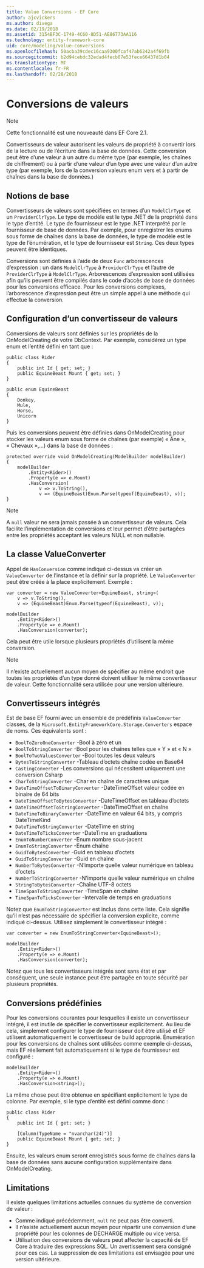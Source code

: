 ```yaml
---
title: Value Conversions - EF Core
author: ajcvickers
ms.author: divega
ms.date: 02/19/2018
ms.assetid: 3154BF3C-1749-4C60-8D51-AE86773AA116
ms.technology: entity-framework-core
uid: core/modeling/value-conversions
ms.openlocfilehash: 50acba39cdec16caa9300fcaf47ab6242a4f69fb
ms.sourcegitcommit: b2d94cebdc32edad4fecb07e53fece66437d1b04
ms.translationtype: MT
ms.contentlocale: fr-FR
ms.lasthandoff: 02/28/2018
---
```

# <a name="value-conversions"></a>Conversions de valeurs

> [!NOTE]  
> Cette fonctionnalité est une nouveauté dans EF Core 2.1.

Convertisseurs de valeur autorisent les valeurs de propriété à convertir lors de la lecture ou de l’écriture dans la base de données. Cette conversion peut être d’une valeur à un autre du même type (par exemple, les chaînes de chiffrement) ou à partir d’une valeur d’un type avec une valeur d’un autre type (par exemple, lors de la conversion valeurs enum vers et à partir de chaînes dans la base de données.)

## <a name="fundamentals"></a>Notions de base

Convertisseurs de valeurs sont spécifiées en termes d’un `ModelClrType` et un `ProviderClrType`. Le type de modèle est le type .NET de la propriété dans le type d’entité. Le type de fournisseur est le type .NET interprété par le fournisseur de base de données. Par exemple, pour enregistrer les enums sous forme de chaînes dans la base de données, le type de modèle est le type de l’énumération, et le type de fournisseur est `String`. Ces deux types peuvent être identiques.

Conversions sont définies à l’aide de deux `Func` arborescences d’expression : un dans `ModelClrType` à `ProviderClrType` et l’autre de `ProviderClrType` à `ModelClrType`. Arborescences d’expression sont utilisées afin qu’ils peuvent être compilés dans le code d’accès de base de données pour les conversions efficace. Pour les conversions complexes, l’arborescence d’expression peut être un simple appel à une méthode qui effectue la conversion.

## <a name="configuring-a-value-converter"></a>Configuration d’un convertisseur de valeurs

Conversions de valeurs sont définies sur les propriétés de la OnModelCreating de votre DbContext. Par exemple, considérez un type enum et l’entité défini en tant que :
```Csharp
public class Rider
{
    public int Id { get; set; }
    public EquineBeast Mount { get; set; }
}

public enum EquineBeast
{
    Donkey,
    Mule,
    Horse,
    Unicorn
}
```
Puis les conversions peuvent être définies dans OnModelCreating pour stocker les valeurs enum sous forme de chaînes (par exemple) « Âne », « Chevaux »,...) dans la base de données :
```Csharp
protected override void OnModelCreating(ModelBuilder modelBuilder)
{
    modelBuilder
        .Entity<Rider>()
        .Property(e => e.Mount)
        .HasConversion(
            v => v.ToString(),
            v => (EquineBeast)Enum.Parse(typeof(EquineBeast), v));
}
```
> [!NOTE]  
> A `null` valeur ne sera jamais passée à un convertisseur de valeurs. Cela facilite l’implémentation de conversions et leur permet d’être partagées entre les propriétés acceptant les valeurs NULL et non nullable.

## <a name="the-valueconverter-class"></a>La classe ValueConverter

Appel de `HasConversion` comme indiqué ci-dessus va créer un `ValueConverter` de l’instance et la définir sur la propriété. Le `ValueConverter` peut être créée à la place explicitement. Exemple :
```Csharp
var converter = new ValueConverter<EquineBeast, string>(
    v => v.ToString(),
    v => (EquineBeast)Enum.Parse(typeof(EquineBeast), v));

modelBuilder
    .Entity<Rider>()
    .Property(e => e.Mount)
    .HasConversion(converter);
```
Cela peut être utile lorsque plusieurs propriétés d’utilisent la même conversion.

> [!NOTE]  
> Il n’existe actuellement aucun moyen de spécifier au même endroit que toutes les propriétés d’un type donné doivent utiliser le même convertisseur de valeur. Cette fonctionnalité sera utilisée pour une version ultérieure.

## <a name="built-in-converters"></a>Convertisseurs intégrés

Est de base EF fourni avec un ensemble de prédéfinis `ValueConverter` classes, de la `Microsoft.EntityFrameworkCore.Storage.Converters` espace de noms. Ces équivalents sont :
* `BoolToZeroOneConverter` -Bool à zéro et un
* `BoolToStringConverter` -Bool pour les chaînes telles que « Y » et « N »
* `BoolToTwoValuesConverter` -Bool toutes les deux valeurs
* `BytesToStringConverter` -Tableau d’octets chaîne codée en Base64
* `CastingConverter` -Les conversions qui nécessitent uniquement une conversion Csharp
* `CharToStringConverter` -Char en chaîne de caractères unique
* `DateTimeOffsetToBinaryConverter` -DateTimeOffset valeur codée en binaire de 64 bits
* `DateTimeOffsetToBytesConverter` -DateTimeOffset en tableau d’octets
* `DateTimeOffsetToStringConverter` -DateTimeOffset en chaîne
* `DateTimeToBinaryConverter` -DateTime en valeur 64 bits, y compris DateTimeKind
* `DateTimeToStringConverter` -DateTime en string
* `DateTimeToTicksConverter` -DateTime en graduations
* `EnumToNumberConverter` -Enum nombre sous-jacent
* `EnumToStringConverter` -Enum chaîne
* `GuidToBytesConverter` -Guid en tableau d’octets
* `GuidToStringConverter` -Guid en chaîne
* `NumberToBytesConverter` -N’importe quelle valeur numérique en tableau d’octets
* `NumberToStringConverter` -N’importe quelle valeur numérique en chaîne
* `StringToBytesConverter` -Chaîne UTF-8 octets
* `TimeSpanToStringConverter` -TimeSpan en chaîne
* `TimeSpanToTicksConverter` -Intervalle de temps en graduations

Notez que `EnumToStringConverter` est inclus dans cette liste. Cela signifie qu’il n’est pas nécessaire de spécifier la conversion explicite, comme indiqué ci-dessus. Utilisez simplement le convertisseur intégré :
```Csharp
var converter = new EnumToStringConverter<EquineBeast>();

modelBuilder
    .Entity<Rider>()
    .Property(e => e.Mount)
    .HasConversion(converter);
```
Notez que tous les convertisseurs intégrés sont sans état et par conséquent, une seule instance peut être partagée en toute sécurité par plusieurs propriétés.

## <a name="pre-defined-conversions"></a>Conversions prédéfinies

Pour les conversions courantes pour lesquelles il existe un convertisseur intégré, il est inutile de spécifier le convertisseur explicitement. Au lieu de cela, simplement configurer le type de fournisseur doit être utilisé et EF utilisent automatiquement le convertisseur de build approprié. Énumération pour les conversions de chaînes sont utilisées comme exemple ci-dessus, mais EF réellement fait automatiquement si le type de fournisseur est configuré :
```Csharp
modelBuilder
    .Entity<Rider>()
    .Property(e => e.Mount)
    .HasConversion<string>();
```
La même chose peut être obtenue en spécifiant explicitement le type de colonne. Par exemple, si le type d’entité est défini comme donc :
```Csharp
public class Rider
{
    public int Id { get; set; }

    [Column(TypeName = "nvarchar(24)")]
    public EquineBeast Mount { get; set; }
}
```
Ensuite, les valeurs enum seront enregistrés sous forme de chaînes dans la base de données sans aucune configuration supplémentaire dans OnModelCreating.

## <a name="limitations"></a>Limitations

Il existe quelques limitations actuelles connues du système de conversion de valeur :
* Comme indiqué précédemment, `null` ne peut pas être converti.
* Il n’existe actuellement aucun moyen pour répartir une conversion d’une propriété pour les colonnes de DECHARGE multiple ou vice versa.
* Utilisation des conversions de valeurs peut affecter la capacité de EF Core à traduire des expressions SQL. Un avertissement sera consigné pour ces cas.
La suppression de ces limitations est envisagée pour une version ultérieure.
